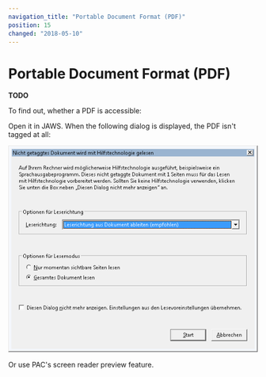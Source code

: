 ```yaml
---
navigation_title: "Portable Document Format (PDF)"
position: 15
changed: "2018-05-10"
---
```


# Portable Document Format (PDF)

**TODO**

To find out, whether a PDF is accessible:

Open it in JAWS. When the following dialog is displayed, the PDF isn't tagged at all:

![Read non-tagged document with assistive technology dialog](_media/read-non-tagged-document-with-assistive-technology.png)

Or use PAC's screen reader preview feature.